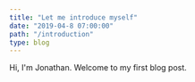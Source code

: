 ```yaml
---
title: "Let me introduce myself"
date: "2019-04-8 07:00:00"
path: "/introduction"
type: blog
---
```


Hi, I'm Jonathan. Welcome to my first blog post. 